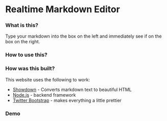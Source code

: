 # Realtime Markdown Editor

### What is this?

Type your markdown into the box on the left and immediately see if on the box on the right.

### How to use this?



### How was this built?

This website uses the following to work:

 - [Showdown](https://github.com/showdownjs/showdown) - Converts markdown text to beautiful HTML
 - [Node.js](https://nodejs.org/) - backend framework 
 - [Twitter Bootstrap](http://getbootstrap.com/) - makes everything a little prettier

### Demo